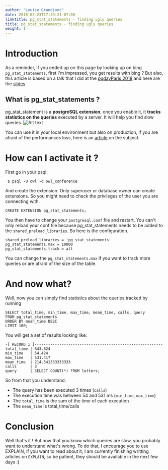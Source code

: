 ```yaml
---
author: "Louise Grandjonc"
date: 2018-03-23T17:39:21-07:00
linktitle: pg_stat_statements - finding ugly queries
title: pg_stat_statements - finding ugly queries
weight: 1
---
```



# Introduction

As a reminder, if you ended up on this page by looking up on bing `pg_stat_statements`, first I'm impressed, you get results with bing ? But also, this article is based on a talk that I did at the [pgdayParis 2018](http://2018.pgday.paris) and here are the [slides](https://fr.slideshare.net/LouiseGrandjonc/becoming-a-better-developer-with-explain)

## What is pg_stat_statements ?

pg_stat_statement is a **postgreSQL extension**, once you enable it, it **tracks statistics on the queries** executed by a server. It will help you find slow queries.
![Alt text](/images/Owls_attack.png)

You can use it in your local environment but also on production, if you are afraid of the performances loss, here is an [article](http://pgsnaga.blogspot.fr/2011/10/performance-impact-of-pgstatstatements.html) on the subject.

# How can I activate it ?

First go in your psql:

```code
 $ psql -U owl -d owl_conference
```

And create the extension. Only superuser or database owner can create extensions. So you might need to check the privileges of the user you are connecting with.

```code
CREATE EXTENSION pg_stat_statements;
```

You then have to change your `postgresql.conf` file and restart. You can't only reload your conf file because pg_stat_statements needs to be added to the `shared_preload_libraries`. So here is the configuration.

```code
shared_preload_libraries = 'pg_stat_statements'
pg_stat_statements.max = 10000
pg_stat_statements.track = all
```

You can change the `pg_stat_statements.max` if you want to track more queries or are afraid of the size of the table.


# And now what?

Well, now you can simply find statistics about the queries tracked by running

```code
SELECT total_time, min_time, max_time, mean_time, calls, query
FROM pg_stat_statements
ORDER BY mean_time DESC
LIMIT 100;
```

You will get a set of results looking like:

```code
-[ RECORD 1 ]---------------------------------------------------------
total_time | 643.624
min_time   | 54.424
max_time   | 531.417
mean_time  | 214.541333333333
calls      | 3
query      | SELECT COUNT(*) FROM letters;
```

So from that you understand:

- The query has been executed 3 times (`calls`)
- The execution time was between 54 and 531 ms (`min_time`, `max_time`)
- The `total_time` is the sum of the time of each execution
- The `mean_time` is total_time/calls


# Conclusion

Well that's it ! But now that you know which queries are slow, you probably want to understand what's wrong. To do that, I encourage you to use EXPLAIN, if you want to read about it, I am currently finishing writting articles on `EXPLAIN`, so be patient, they should be available in the next few days :)